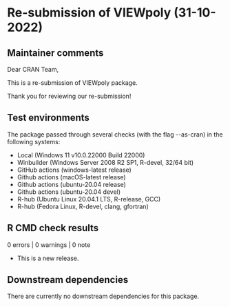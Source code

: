 # Re-submission of VIEWpoly (31-10-2022)

## Maintainer comments

Dear CRAN Team,

This is a re-submission of VIEWpoly package. 

Thank you for reviewing our re-submission!

## Test environments 

The package passed through several checks (with the flag --as-cran) in the following systems:

- Local (Windows 11 v10.0.22000 Build 22000)
- Winbuilder (Windows Server 2008 R2 SP1, R-devel, 32/64 bit)
- GitHub actions (windows-latest release)
- Github actions (macOS-latest release)
- Github actions (ubuntu-20.04 release)
- Github actions (ubuntu-20.04 devel)
- R-hub (Ubuntu Linux 20.04.1 LTS, R-release, GCC)
- R-hub (Fedora Linux, R-devel, clang, gfortran)

## R CMD check results

0 errors | 0 warnings | 0 note

* This is a new release.

## Downstream dependencies

There are currently no downstream dependencies for this package.